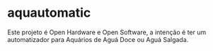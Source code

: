 # aquautomatic
Este projeto é Open Hardware e Open Software, a intenção é ter um automatizador para Aquários de Aguá Doce ou Aguá Salgada.
